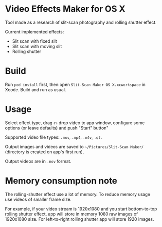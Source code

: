 # Video Effects Maker for OS X 

Tool made as a research of slit-scan photography and rolling shutter effect.

Current implemented effects:

* Slit scan with fixed slit
* Slit scan with moving slit
* Rolling shutter

# Build

Run `pod install` first, then open `Slit-Scan Maker OS X.xcworkspace` in Xcode. Build and run as usual.

# Usage

Select effect type, drag-n-drop video to app window, configure some options (or leave defaults) and push "Start" button"

Supported video file types: `.mov`, `.mp4`, `.m4v`, `.qt`.

Output images and videos are saved to `~/Pictures/Slit-Scan Maker/` (directory is created on app's first run).

Output videos are in `.mov` format.

# Memory consumption note

The rolling-shutter effect use a lot of memory. To reduce memory usage use videos of smaller frame size.

For example, if your video stream is 1920x1080 and you start bottom-to-top rolling shutter effect, app will store in memory 1080 raw images of 1920x1080 size. For left-to-right rolling shutter app will store 1920 images.

